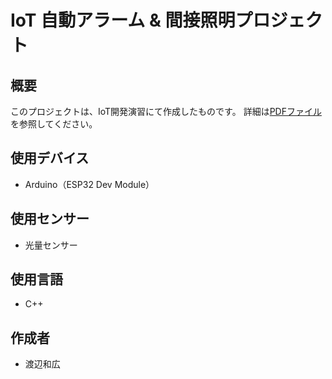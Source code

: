 # IoT 自動アラーム & 間接照明プロジェクト

## 概要
このプロジェクトは、IoT開発演習にて作成したものです。
詳細は[PDFファイル](https://drive.google.com/drive/folders/1zFrVAh4_Rf_vS8YOQ07-_rzCj4NKhk4b)を参照してください。

## 使用デバイス
- Arduino（ESP32 Dev Module）

## 使用センサー
- 光量センサー

## 使用言語
- C++

## 作成者
- 渡辺和広
